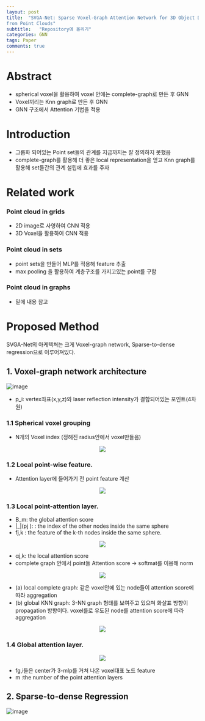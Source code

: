 ```yaml
---
layout: post
title:  "SVGA-Net: Sparse Voxel-Graph Attention Network for 3D Object Detection
from Point Clouds"
subtitle:   "Repository에 올리기"
categories: GNN
tags: Paper
comments: true
---
```


# Abstract 
+ spherical voxel을 활용하여 voxel 안에는 complete-graph로 만든 후 GNN
+ Voxel끼리는 Knn graph로 만든 후 GNN
+ GNN 구조에서 Attention 기법을 적용 


# Introduction 
+ 그룹화 되어있는 Point set들의 관계를 지금까지는 잘 정의하지 못했음
+ complete-graph를 활용해 더 좋은 local representation을 얻고  Knn graph를 활용해 set들간의 관계 설립에 효과를 주자




# Related work
### Point cloud in grids
- 2D image로 사영하여 CNN 적용 
- 3D Voxel을 활용하여 CNN 적용
### Point cloud in sets
- point sets을 만들어 MLP를 적용해 feature 추출 
- max pooling 을 활용하여 계층구조를 가지고있는 point를 구함 
### Point cloud in graphs
- 밑에 내용 참고

# Proposed Method

SVGA-Net의 아케텍쳐는 크게 Voxel-graph network, Sparse-to-dense regression으로 이루어져있다. 

## 1. Voxel-graph network architecture

![image](https://user-images.githubusercontent.com/70193130/183867315-3a1a969e-0497-4256-b1bc-5940847a2b30.png)

+ p_i: vertex좌표(x,y,z)와 laser reflection intensity가 결합되어있는 포인트(4차원)

### 1.1 Spherical voxel grouping
+ N개의 Voxel index (정해진 radius안에서 voxel만들음)

<p align="center">
  <image src="https://user-images.githubusercontent.com/70193130/183871324-9246426f-3f07-491a-b365-f35dfe859834.png" />
</p>

### 1.2 Local point-wise feature. 
+ Attention layer에 들어가기 전 point feature 계산
<p align="center">
  <image src="https://user-images.githubusercontent.com/70193130/183871339-929bdf01-6c7c-416c-b4d8-ff7b8220f8e2.png" />
</p>

### 1.3 Local point-attention layer.
+ B_m: the global attention score
+ |_|(pj ): : the
index of the other nodes inside the same sphere
+ fj,k :
the feature of the k-th nodes inside the same sphere.
<p align="center">
  <image src="https://user-images.githubusercontent.com/70193130/183869409-e9e5d06c-d245-41b6-bd3c-5dab690fbdbb.png" />
</p>

+ αj,k: the local attention score 
+ complete graph 안에서 point들 Attention score -> softmat를 이용해 norm

<p align="center">
  <image src="https://user-images.githubusercontent.com/70193130/183869434-19bbb964-1e7e-4d87-bbf9-478c97d9c9e3.png" />
</p>

+ (a) local complete graph: 같은 voxel안에 있는 node들이 attention score에 따라 aggregation
+ (b) global KNN graph: 3-NN graph 형태를 보여주고 있으며 화살표 방향이 propagation 방향이다. voxel를로 유도된 node를 attention score에 따라 aggregation



<p align="center">
  <image src="https://user-images.githubusercontent.com/70193130/183869440-fe2882a5-ab82-4dbe-8c5e-0dc0f822fa1b.png" />
</p>

### 1.4 Global attention layer.
<p align="center">
  <image src="https://user-images.githubusercontent.com/70193130/183869448-0afbfa49-f3e8-472f-ad26-0c97d6ea79bf.png" />
</p>

+ fg,i들은 center가 3-mlp를 거쳐 나온 voxel대표 노드 feature
+ m :the number of the point attention layers

## 2. Sparse-to-dense Regression

![image](https://user-images.githubusercontent.com/70193130/184832918-33e69058-9e31-4aab-9897-0affd57371a5.png)